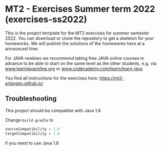 # MT2 - Exercises Summer term 2022 (exercises-ss2022)

This is the project template for the MT2 exercises for summer semester 2022.
You can download or clone the repository to get a skeleton for your homeworks.
We will publish the solutions of the homeworks here at a announced time.

For JAVA newbies we recommend taking free JAVA online courses in advance 
to be able to start on the same level as the other students, e.g. via 
www.learnjavaonline.org or www.codecademy.com/learn/learn-java.


You find all instructions for the exercises here: https://mt2-erlangen.github.io/

## Troubleshooting

This project should be compatible with Java 1.8

Change `build.gradle` to 

```groovy
sourceCompatibility = 1.8
targetCompatibility = 1.8

```
if you need to use Java 1.8
